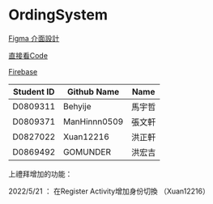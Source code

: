 # OrdingSystem

[Figma 介面設計](https://www.figma.com/file/B6aUOQlNMrVKb6mlKR5tki/Untitled?node-id=0%3A1)

[直接看Code](https://github.com/Xuan12216/OrdingSystem/tree/master/app/src/main/java/com/example/foodordering)

[Firebase](https://console.firebase.google.com/u/1/project/foodordersystem-9c1cd/authentication/users)

| Student ID | Github Name | Name |
| --- | --- | --- |
| D0809311 | Behyije | 馬宇哲 |
| D0809371 | ManHinnn0509 | 張文軒 |
| D0827022 | Xuan12216 | 洪正軒 |
| D0869492 | GOMUNDER | 洪宏吉 |

上禮拜增加的功能：

2022/5/21 ： 在Register Activity增加身份切換 （Xuan12216）
